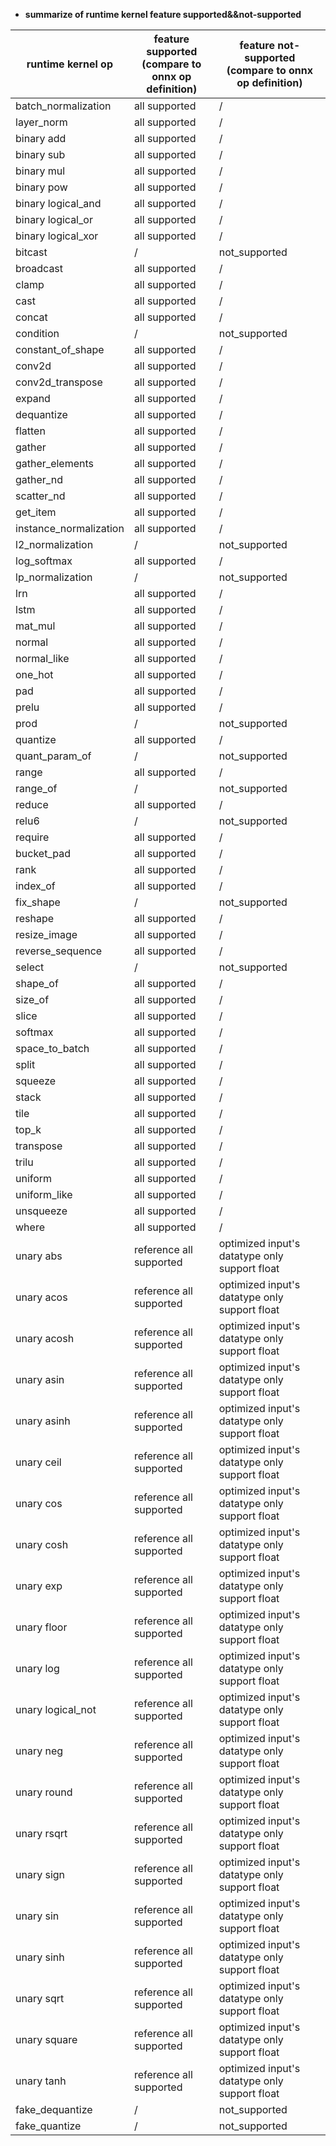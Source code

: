 * **summarize of runtime kernel feature supported&&not-supported**

| runtime kernel op      | feature supported<br/>(compare to onnx op definition) | feature not-supported<br/>(compare to onnx op definition) |
|------------------------|-------------------------------------------------------|-----------------------------------------------------------|
| batch_normalization    | all supported                                         | /                                                         |
| layer_norm             | all supported                                         | /                                                         |
| binary add             | all supported                                         | /                                                         |
| binary sub             | all supported                                         | /                                                         |
| binary mul             | all supported                                         | /                                                         |
| binary pow             | all supported                                         | /                                                         |
| binary logical_and     | all supported                                         | /                                                         |
| binary logical_or      | all supported                                         | /                                                         |
| binary logical_xor     | all supported                                         | /                                                         |
| bitcast                | /                                                     | not_supported                                             |
| broadcast              | all supported                                         | /                                                         | 
| clamp                  | all supported                                         | /                                                         | 
| cast                   | all supported                                         | /                                                         | 
| concat                 | all supported                                         | /                                                         | 
| condition              | /                                                     | not_supported                                             |
| constant_of_shape      | all supported                                         | /                                                         | 
| conv2d                 | all supported                                         | /                                                         | 
| conv2d_transpose       | all supported                                         | /                                                         | 
| expand                 | all supported                                         | /                                                         | 
| dequantize             | all supported                                         | /                                                         | 
| flatten                | all supported                                         | /                                                         | 
| gather                 | all supported                                         | /                                                         | 
| gather_elements        | all supported                                         | /                                                         | 
| gather_nd              | all supported                                         | /                                                         | 
| scatter_nd             | all supported                                         | /                                                         | 
| get_item               | all supported                                         | /                                                         | 
| instance_normalization | all supported                                         | /                                                         | 
| l2_normalization       | /                                                     | not_supported                                             |
| log_softmax            | all supported                                         | /                                                         | 
| lp_normalization       | /                                                     | not_supported                                             |
| lrn                    | all supported                                         | /                                                         | 
| lstm                   | all supported                                         | /                                                         | 
| mat_mul                | all supported                                         | /                                                         | 
| normal                 | all supported                                         | /                                                         | 
| normal_like            | all supported                                         | /                                                         | 
| one_hot                | all supported                                         | /                                                         | 
| pad                    | all supported                                         | /                                                         | 
| prelu                  | all supported                                         | /                                                         | 
| prod                   | /                                                     | not_supported                                             |
| quantize               | all supported                                         | /                                                         | 
| quant_param_of         | /                                                     | not_supported                                             |
| range                  | all supported                                         | /                                                         | 
| range_of               | /                                                     | not_supported                                             |
| reduce                 | all supported                                         | /                                                         | 
| relu6                  | /                                                     | not_supported                                             |
| require                | all supported                                         | /                                                         | 
| bucket_pad             | all supported                                         | /                                                         | 
| rank                   | all supported                                         | /                                                         | 
| index_of               | all supported                                         | /                                                         | 
| fix_shape              | /                                                     | not_supported                                             | 
| reshape                | all supported                                         | /                                                         | 
| resize_image           | all supported                                         | /                                                         | 
| reverse_sequence       | all supported                                         | /                                                         | 
| select                 | /                                                     | not_supported                                             |
| shape_of               | all supported                                         | /                                                         | 
| size_of                | all supported                                         | /                                                         | 
| slice                  | all supported                                         | /                                                         | 
| softmax                | all supported                                         | /                                                         | 
| space_to_batch         | all supported                                         | /                                                         | 
| split                  | all supported                                         | /                                                         | 
| squeeze                | all supported                                         | /                                                         | 
| stack                  | all supported                                         | /                                                         | 
| tile                   | all supported                                         | /                                                         | 
| top_k                  | all supported                                         | /                                                         | 
| transpose              | all supported                                         | /                                                         | 
| trilu                  | all supported                                         | /                                                         | 
| uniform                | all supported                                         | /                                                         | 
| uniform_like           | all supported                                         | /                                                         | 
| unsqueeze              | all supported                                         | /                                                         | 
| where                  | all supported                                         | /                                                         | 
| unary abs              | reference all supported                               | optimized input's datatype only support float             | 
| unary acos             | reference all supported                               | optimized input's datatype only support float             | 
| unary acosh            | reference all supported                               | optimized input's datatype only support float             | 
| unary asin             | reference all supported                               | optimized input's datatype only support float             | 
| unary asinh            | reference all supported                               | optimized input's datatype only support float             | 
| unary ceil             | reference all supported                               | optimized input's datatype only support float             | 
| unary cos              | reference all supported                               | optimized input's datatype only support float             | 
| unary cosh             | reference all supported                               | optimized input's datatype only support float             | 
| unary exp              | reference all supported                               | optimized input's datatype only support float             | 
| unary floor            | reference all supported                               | optimized input's datatype only support float             | 
| unary log              | reference all supported                               | optimized input's datatype only support float             | 
| unary logical_not      | reference all supported                               | optimized input's datatype only support float             | 
| unary neg              | reference all supported                               | optimized input's datatype only support float             | 
| unary round            | reference all supported                               | optimized input's datatype only support float             | 
| unary rsqrt            | reference all supported                               | optimized input's datatype only support float             | 
| unary sign             | reference all supported                               | optimized input's datatype only support float             | 
| unary sin              | reference all supported                               | optimized input's datatype only support float             | 
| unary sinh             | reference all supported                               | optimized input's datatype only support float             | 
| unary sqrt             | reference all supported                               | optimized input's datatype only support float             | 
| unary square           | reference all supported                               | optimized input's datatype only support float             | 
| unary tanh             | reference all supported                               | optimized input's datatype only support float             | 
| fake_dequantize        | /                                                     | not_supported                                             |
| fake_quantize          | /                                                     | not_supported                                             |